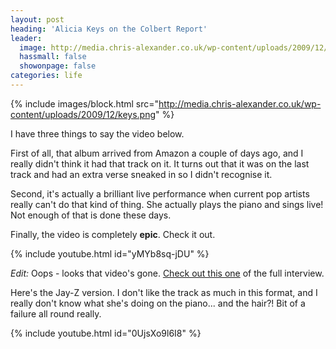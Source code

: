 ```yaml
---
layout: post
heading: 'Alicia Keys on the Colbert Report'
leader:
  image: http://media.chris-alexander.co.uk/wp-content/uploads/2009/12/keys.png
  hassmall: false
  showonpage: false
categories: life
---
```


{% include images/block.html src="http://media.chris-alexander.co.uk/wp-content/uploads/2009/12/keys.png" %}

I have three things to say the video below.

First of all, that album arrived from Amazon a couple of days ago, and I really didn't think it had that track on it. It turns out that it was on the last track and had an extra verse sneaked in so I didn't recognise it.

Second, it's actually a brilliant live performance when current pop artists really can't do that kind of thing. She actually plays the piano and sings live! Not enough of that is done these days.

Finally, the video is completely **epic**. Check it out.

{% include youtube.html id="yMYb8sq-jDU" %}

*Edit:* Oops - looks that video's gone. [Check out this one](http://vodpod.com/watch/2707177-alicia-keys-interview-and-performance-on-colbert-report) of the full interview.

Here's the Jay-Z version. I don't like the track as much in this format, and I really don't know what she's doing on the piano... and the hair?! Bit of a failure all round really.

{% include youtube.html id="0UjsXo9l6I8" %}
